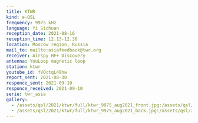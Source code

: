 ```yaml
---
title: KTWR
kind: e-QSL
frequency: 9975 kHz
language: Yi Sichuan
reception_date: 2021-08-16
reception_time: 12.13-12.30
location: Moscow region, Russia
mail_to: mailto:asiafeedback@twr.org
receiver: Airspy HF+ Discovery
antenna: YouLoop magnetic loop
station: ktwr
youtube_id: fVOctqL48hw
report_sent: 2021-08-30
responce_sent: 2021-09-10
responce_received: 2021-09-10
serie: twr_asia
gallery:
  - /assets/qsl/2021/ktwr/full/ktwr_9975_aug2021_front.jpg:/assets/qsl/2021/ktwr/small/ktwr_9975_aug2021_front.jpg
  - /assets/qsl/2021/ktwr/full/ktwr_9975_aug2021_back.jpg:/assets/qsl/2021/ktwr/small/ktwr_9975_aug2021_back.jpg
---
```

